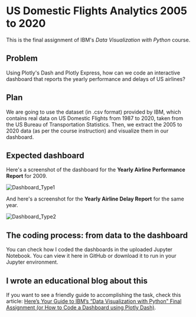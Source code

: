 # US Domestic Flights Analytics 2005 to 2020
This is the final assignment of IBM's _Data Visualization with Python_ course.

## Problem
Using Plotly's Dash and Plotly Express, how can we code an interactive dashboard that reports the yearly performance and delays of US airlines? 

## Plan 
We are going to use the dataset (in .csv format) provided by IBM, which contains real data on US Domestic Flights from 1987 to 2020, taken from the US Bureau of Transportation Statistics. Then, we extract the 2005 to 2020 data (as per the course instruction) and visualize them in our dashboard.

## Expected dashboard
Here's a screenshot of the dashboard for the __Yearly Airline Performance Report__ for 2009. 

![Dashboard_Type1](https://github.com/marvin-rubia/US-Domestic-Flights-Analytics-2005-to-2020/assets/140475770/a3fcd42b-b6e4-4a04-84b3-e72c7e16e404)

And here's a screenshot for the __Yearly Airline Delay Report__ for the same year. 

![Dashboard_Type2](https://github.com/marvin-rubia/US-Domestic-Flights-Analytics-2005-to-2020/assets/140475770/82edc70e-749c-4caa-abd9-4e51dd9582ed)

## The coding process: from data to the dashboard
You can check how I coded the dashboards in the uploaded Jupyter Notebook. You can view it here in GitHub or download it to run in your Jupyter environment. 

## I wrote an educational blog about this
If you want to see a friendly guide to accomplishing the task, check this article: [Here’s Your Guide to IBM’s “Data Visualization with Python” Final Assignment (or How to Code a Dashboard using Plotly Dash)](https://marvinrubia.medium.com/heres-your-guide-to-the-final-assignment-of-ibm-s-data-visualization-with-python-27505bea3d76).
